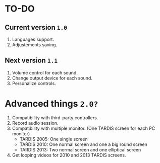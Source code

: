 # TO-DO

## Current version `1.0`
1. Languages support.
2. Adjustements saving.

## Next version `1.1`
1. Volume control for each sound.
2. Change output device for each sound.
3. Personalize controls.


# Advanced things `2.0?`
1. Compatibility with third-party controllers.
2. Record audio session.
3. Compatibility with multiple monitor. (One TARDIS screen for each PC monitor)
	- TARDIS 2005: One single screen
	- TARDIS 2010: One normal screen and one a big round screen
	- TARDIS 2013: Two normal screen and one elliptical screen
4. Get looping videos for 2010 and 2013 TARDIS screens.